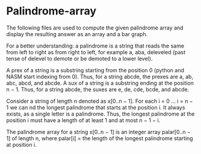 # Palindrome-array

The following files are used to compute the given palindrome array and display the resulting answer as an array and a bar graph. 

For a better understanding: a palindrome is a string that reads the same from left to right
as from right to left, for example a, aba, deleveled (past tense of delevel  to demote or
be demoted to a lower level).

A prex of a string is a substring starting from the position 0 (python and NASM start
indexing from 0). Thus, for a string abcde, the prexes are a, ab, abc, abcd, and abcde.
A sux of a string is a substring ending at the position n − 1. Thus, for a string abcde, the
suxes are e, de, cde, bcde, and abcde.

Consider a string of length n denoted as x[0..n − 1]. For each i = 0 ... i = n − 1 we can nd
the longest palindrome that starts at the position i. It always exists, as a single letter is a
palindrome. Thus, the longest palindrome at the position i must have a length of at least 1
and at most n − 1 − i.

The palindrome array for a string x[0..n − 1] is an integer array palar[0..n − 1] of length
n, where palar[i] = the length of the longest palindrome starting at position i.



